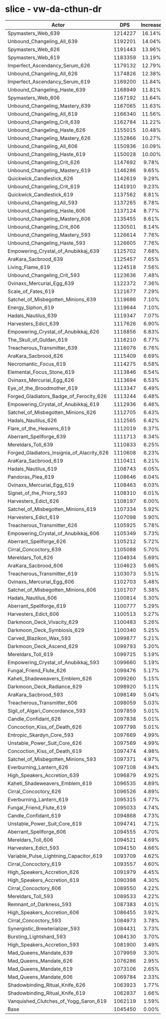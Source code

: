 # slice - vw-da-cthun-dr
| Actor | DPS | Increase |
|---|:---:|:---:|
|Spymasters_Web_639|1214227|16.14%|
|Unbound_Changeling_All_639|1192201|14.04%|
|Spymasters_Web_626|1191443|13.96%|
|Spymasters_Web_619|1183359|13.19%|
|Imperfect_Ascendancy_Serum_626|1179132|12.79%|
|Unbound_Changeling_All_626|1174826|12.38%|
|Imperfect_Ascendancy_Serum_619|1169200|11.84%|
|Unbound_Changeling_Haste_639|1168949|11.81%|
|Spymasters_Web_606|1167192|11.64%|
|Unbound_Changeling_Mastery_639|1167065|11.63%|
|Unbound_Changeling_All_619|1166340|11.56%|
|Unbound_Changeling_Crit_639|1162784|11.22%|
|Unbound_Changeling_Haste_626|1155015|10.48%|
|Unbound_Changeling_Mastery_626|1152866|10.27%|
|Unbound_Changeling_All_606|1150936|10.09%|
|Unbound_Changeling_Haste_619|1150028|10.00%|
|Unbound_Changeling_Crit_626|1147692|9.78%|
|Unbound_Changeling_Mastery_619|1146286|9.65%|
|Quickwick_Candlestick_626|1142619|9.29%|
|Unbound_Changeling_Crit_619|1141910|9.23%|
|Quickwick_Candlestick_619|1137562|8.81%|
|Unbound_Changeling_All_593|1137265|8.78%|
|Unbound_Changeling_Haste_606|1137124|8.77%|
|Unbound_Changeling_Mastery_606|1135455|8.61%|
|Unbound_Changeling_Crit_606|1130501|8.14%|
|Unbound_Changeling_Mastery_593|1126614|7.76%|
|Unbound_Changeling_Haste_593|1126605|7.76%|
|Empowering_Crystal_of_Anubikkaj_639|1125702|7.68%|
|AraKara_Sacbrood_639|1125457|7.65%|
|Living_Flame_619|1124518|7.56%|
|Unbound_Changeling_Crit_593|1123636|7.48%|
|Ovinaxs_Mercurial_Egg_639|1122372|7.36%|
|Scale_of_Fates_619|1121677|7.29%|
|Satchel_of_Misbegotten_Minions_639|1119686|7.10%|
|Energy_Siphon_619|1119644|7.10%|
|Hadals_Nautilus_639|1119347|7.07%|
|Harvesters_Edict_639|1117626|6.90%|
|Empowering_Crystal_of_Anubikkaj_626|1116856|6.83%|
|The_Skull_of_Guldan_619|1116210|6.77%|
|Treacherous_Transmitter_639|1116078|6.76%|
|AraKara_Sacbrood_626|1115409|6.69%|
|Necromantic_Focus_619|1114275|6.58%|
|Elemental_Focus_Stone_619|1113846|6.54%|
|Ovinaxs_Mercurial_Egg_626|1113694|6.53%|
|Eye_of_the_Broodmother_619|1113347|6.49%|
|Forged_Gladiators_Badge_of_Ferocity_626|1113244|6.48%|
|Empowering_Crystal_of_Anubikkaj_619|1112936|6.46%|
|Satchel_of_Misbegotten_Minions_626|1112705|6.43%|
|Hadals_Nautilus_626|1112565|6.42%|
|Flare_of_the_Heavens_619|1112019|6.37%|
|Aberrant_Spellforge_639|1111713|6.34%|
|Mereldars_Toll_639|1110833|6.25%|
|Forged_Gladiators_Insignia_of_Alacrity_626|1110608|6.23%|
|AraKara_Sacbrood_619|1110411|6.21%|
|Hadals_Nautilus_619|1108743|6.05%|
|Pandoras_Plea_619|1108646|6.04%|
|Ovinaxs_Mercurial_Egg_619|1108463|6.03%|
|Signet_of_the_Priory_593|1108310|6.01%|
|Harvesters_Edict_626|1108197|6.00%|
|Satchel_of_Misbegotten_Minions_619|1107334|5.92%|
|Harvesters_Edict_619|1107098|5.90%|
|Treacherous_Transmitter_626|1105925|5.78%|
|Empowering_Crystal_of_Anubikkaj_606|1105349|5.73%|
|Aberrant_Spellforge_626|1105212|5.72%|
|Cirral_Concoctory_639|1105088|5.70%|
|Mereldars_Toll_626|1104934|5.69%|
|AraKara_Sacbrood_606|1104623|5.66%|
|Treacherous_Transmitter_619|1103073|5.51%|
|Ovinaxs_Mercurial_Egg_606|1102703|5.48%|
|Satchel_of_Misbegotten_Minions_606|1101707|5.38%|
|Hadals_Nautilus_606|1100814|5.30%|
|Aberrant_Spellforge_619|1100777|5.29%|
|Harvesters_Edict_606|1100513|5.27%|
|Darkmoon_Deck_Vivacity_629|1100483|5.26%|
|Darkmoon_Deck_Symbiosis_629|1100340|5.25%|
|Carved_Blazikon_Wax_593|1099877|5.21%|
|Darkmoon_Deck_Ascend_629|1099793|5.20%|
|Mereldars_Toll_619|1099725|5.19%|
|Empowering_Crystal_of_Anubikkaj_593|1099660|5.19%|
|Fungal_Friend_Flute_626|1099476|5.17%|
|Kaheti_Shadeweavers_Emblem_626|1099260|5.15%|
|Darkmoon_Deck_Radiance_629|1098920|5.11%|
|AraKara_Sacbrood_593|1098149|5.04%|
|Treacherous_Transmitter_606|1098059|5.03%|
|Sigil_of_Algari_Concordance_593|1097859|5.01%|
|Candle_Confidant_626|1097838|5.01%|
|Concoction_Kiss_of_Death_626|1097798|5.01%|
|Entropic_Skardyn_Core_593|1097669|4.99%|
|Unstable_Power_Suit_Core_626|1097569|4.99%|
|Concoction_Kiss_of_Death_619|1097474|4.98%|
|Satchel_of_Misbegotten_Minions_593|1097371|4.97%|
|Everburning_Lantern_626|1097108|4.94%|
|High_Speakers_Accretion_639|1096879|4.92%|
|Kaheti_Shadeweavers_Emblem_619|1096535|4.89%|
|Cirral_Concoctory_626|1096526|4.89%|
|Everburning_Lantern_619|1095315|4.77%|
|Fungal_Friend_Flute_619|1095033|4.74%|
|Candle_Confidant_619|1094868|4.73%|
|Unstable_Power_Suit_Core_619|1094741|4.71%|
|Aberrant_Spellforge_606|1094555|4.70%|
|Mereldars_Toll_606|1094521|4.69%|
|Harvesters_Edict_593|1094150|4.66%|
|Variable_Pulse_Lightning_Capacitor_619|1093709|4.62%|
|Cirral_Concoctory_619|1093557|4.60%|
|High_Speakers_Accretion_626|1091979|4.45%|
|High_Speakers_Accretion_619|1090398|4.30%|
|Cirral_Concoctory_606|1089550|4.22%|
|Mereldars_Toll_593|1089533|4.22%|
|Remnant_of_Darkness_593|1087383|4.01%|
|High_Speakers_Accretion_606|1086455|3.92%|
|Cirral_Concoctory_593|1084973|3.78%|
|Synergistic_Brewterializer_593|1084431|3.73%|
|Bursting_Lightshard_593|1084130|3.70%|
|High_Speakers_Accretion_593|1081900|3.49%|
|Mad_Queens_Mandate_639|1079959|3.30%|
|Mad_Queens_Mandate_626|1076286|2.95%|
|Mad_Queens_Mandate_619|1073106|2.65%|
|Mad_Queens_Mandate_606|1069784|2.33%|
|Shadowbinding_Ritual_Knife_626|1063923|1.77%|
|Shadowbinding_Ritual_Knife_619|1062837|1.66%|
|Vanquished_Clutches_of_Yogg_Saron_619|1062119|1.59%|
|Base|1045450|0.00%|
